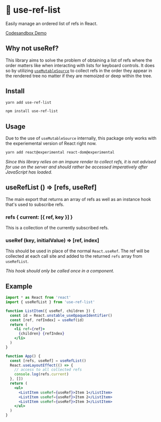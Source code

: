 # 🤹 use-ref-list

Easily manage an ordered list of refs in React.

[Codesandbox Demo](https://codesandbox.io/s/use-ref-list-oh0xu)

## Why not useRef?

This library aims to solve the problem of obtaining a list of refs where the order matters like when interacting with lists for keyboard controls. It does so by utilizing [`useMutableSource`](https://github.com/reactjs/rfcs/blob/master/text/0147-use-mutable-source.md) to collect refs in the order they appear in the rendered tree no matter if they are memoized or deep within the tree.

## Install

```bash
yarn add use-ref-list
```

```bash
npm install use-ref-list
```

## Usage

Due to the use of `useMutableSource` internally, this package only works with the experiemental version of React right now.

```bash
yarn add react@experimental react-dom@experimental
```

_Since this library relies on an impure render to collect refs, it is not advised for use on the server and should rather be accessed imperatively after JavaScript has loaded._

## useRefList () => [refs, useRef]

The main export that returns an array of refs as well as an instance hook that's used to subscribe refs.

### refs { current: [{ ref, key }] }

This is a collection of the currently subscribed refs.

### useRef (key, initialValue) => [ref, index]

This should be used in place of the normal `React.useRef`. The ref will be collected at each call site and added to the returned `refs` array from `useRefList`.

_This hook should only be called once in a component._

## Example

```jsx
import * as React from 'react'
import { useRefList } from 'use-ref-list'

function ListItem({ useRef, children }) {
  const id = React.unstable_useOpaqueIdentifier()
  const [ref, refIndex] = useRef(id)
  return (
    <li ref={ref}>
      {children} {refIndex}
    </li>
  )
}

function App() {
  const [refs, useRef] = useRefList()
  React.useLayoutEffect(() => {
    // access to all collected refs
    console.log(refs.current)
  }, [])
  return (
    <ul>
      <ListItem useRef={useRef}>Item 1</ListItem>
      <ListItem useRef={useRef}>Item 2</ListItem>
      <ListItem useRef={useRef}>Item 3</ListItem>
    </ul>
  )
}
```
